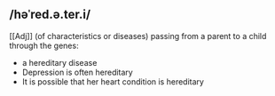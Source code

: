 ## /həˈred.ə.ter.i/ 
[[Adj]]
(of characteristics or diseases) passing from a parent to a child through the genes:

- a hereditary disease
- Depression is often hereditary
- It is possible that her heart condition is hereditary
